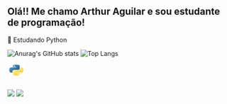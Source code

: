 ## Olá!! Me chamo Arthur Aguilar e sou estudante de programação!

 🌱 Estudando Python 

![Anurag's GitHub stats](https://github-readme-stats.vercel.app/api?username=ArthurAguilar&show_icons=true&theme=cobalt)
![Top Langs](https://github-readme-stats.vercel.app/api/top-langs/?username=ArthurAguilar&layout=compact&theme=cobalt)

<div>
  <img align="center" alt="Rafa-Python" height="30" width="40" src="https://raw.githubusercontent.com/devicons/devicon/master/icons/python/python-original.svg"> 
</div>

##

<div>
  <a href="https://instagram.com/tuuzao" target="_blank"><img src="https://img.shields.io/badge/-Instagram-%23E4405F?style=for-the-badge&logo=instagram&logoColor=white" target="_blank"></a>
  <a href = "mailto:arthurg.aguilar@gmail.com"><img src="https://img.shields.io/badge/-Gmail-%23333?style=for-the-badge&logo=gmail&logoColor=white" target="_blank"></a>
</div>



